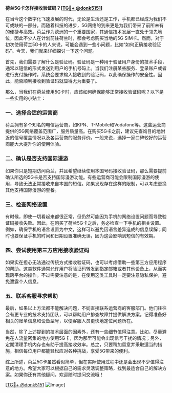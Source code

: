 **荷兰5G卡怎样接收验证码？[[TG💪+ @donk5151](https://t.me/s/donk5151)]**

在当今这个数字化飞速发展的时代，无论是生活还是工作，手机都已经成为我们不可或缺的一部分。而随着科技的进步，5G网络的到来更是为我们带来了前所未有的便捷与高效。荷兰作为欧洲的一个重要国家，其通信技术发展一直处于领先地位，因此不少人在计划前往荷兰时，都会考虑购买当地的5G SIM卡。然而，对于初次使用荷兰5G卡的人来说，可能会遇到一些小问题，比如“如何正确接收验证码”。今天，我们就来详细探讨一下这个问题。

首先，我们需要了解什么是验证码。验证码是一种用于验证用户身份的技术手段，通常以短信的形式发送到用户的手机号码上。当我们注册某些服务、登录账户或者进行支付操作时，系统会要求输入接收到的验证码，以此确保操作的安全性。因此，能否顺利接收到验证码就显得尤为重要了。

那么，当我们在荷兰使用5G卡时，应该如何确保能够正常接收验证码呢？以下是一些实用的小贴士：

### **一、选择合适的运营商**
荷兰拥有多个知名的电信运营商，如KPN、T-Mobile和Vodafone等。这些运营商提供的5G网络覆盖范围广，服务质量高。在购买5G卡之前，建议先查询目的地附近的信号覆盖情况以及各运营商的服务评价。一般来说，选择一家口碑较好的运营商能大大提升你的使用体验。

### **二、确认是否支持国际漫游**
如果你只是短期访问荷兰，并且希望继续使用本国号码接收验证码，那么需要提前确认所选的5G卡是否支持国际漫游功能。有些运营商可能会限制国际漫游的使用，导致无法正常接收来自本国的短信。如果发现存在这样的限制，可以考虑更换其他支持国际漫游的套餐。

### **三、检查网络设置**
有时候，即使一切看起来都很正常，但仍然可能因为手机的网络设置问题而导致验证码接收失败。因此，在购买了荷兰5G卡之后，务必检查一下手机的相关设置。例如，确保手机的语言设置为中文，这样可以避免因语言差异造成的信息误解；同时也要保证手机的时间和日期设置准确无误，因为这会影响到短信的有效期。

### **四、尝试使用第三方应用接收验证码**
如果实在担心无法通过传统方式接收验证码，也可以考虑借助一些第三方应用程序的帮助。这类软件通常允许用户将验证码转发到指定邮箱或者其他设备上，从而实现跨平台的操作。不过需要注意的是，在使用这类工具时一定要注意隐私保护，避免泄露个人信息。

### **五、联系客服寻求帮助**
最后，如果以上方法都不能解决问题，不妨直接联系运营商的客服部门。他们往往会有更专业的技术支持团队，可以帮助用户排查故障并提供解决方案。记得准备好相关的账单信息和设备型号，以便客服人员更快地定位问题所在。

当然，除了上述提到的技术层面的因素外，还有一些细节值得注意。比如，尽量避免在人流量密集的地方使用5G卡，因为那里可能会出现信号干扰的情况；另外，定期清理手机内存也有助于提高接收效率。总之，只要稍加留意并采取适当的措施，相信每位用户都能轻松应对各种挑战，享受5G带来的便利。

综上所述，荷兰5G卡虽然看似简单，但在实际使用过程中还是会出现不少值得注意的地方。希望大家可以根据自己的需求灵活调整策略，找到最适合自己的解决方案。如果你还有其他疑问，欢迎随时提问交流哦！

[[TG💪+ @donk5151](https://t.me/s/donk5151) ![Image](https://i.postimg.cc/rwNCRYN7/Snipaste-2025-04-30-17-27-05.png)]
